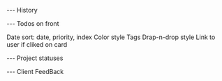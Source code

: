 
--- History 

--- Todos on front 

Date 
sort: date, priority, index 
Color style 
Tags 
Drap-n-drop style 
Link to user if cliked on card 




--- Project statuses 

--- Client FeedBack

